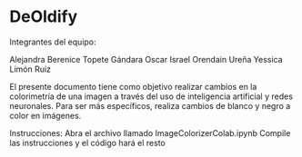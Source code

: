 
# DeOldify

Integrantes del equipo:

Alejandra Berenice Topete Gándara
Oscar Israel Orendain Ureña
Yessica Limón Ruiz

El presente documento tiene como objetivo realizar cambios en la colorimetría de una imagen a través del uso de inteligencia artificial y redes neuronales. Para ser más específicos, realiza cambios de blanco y negro a color en imágenes.

Instrucciones:
Abra el archivo llamado ImageColorizerColab.ipynb
Compile las instrucciones y el código hará el resto
